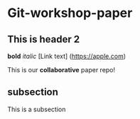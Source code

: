 # Git-workshop-paper
## This is header 2
**bold** _italic_
[Link text] (https://apple.com)

This is our **collaborative** paper repo!
## subsection
This is a subsection
